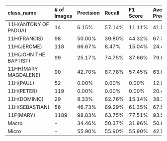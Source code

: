 | class_name            | # of Images   | Precision   | Recall   | F1 Score   | Average Precision   |
|:----------------------|:--------------|:------------|:---------|:-----------|:--------------------|
| 11H(ANTONY OF PADUA)  | 14            | 6.15%       | 57.14%   | 11.11%     | 41.59%              |
| 11H(FRANCIS)          | 98            | 50.00%      | 39.80%   | 44.32%     | 67.34%              |
| 11H(JEROME)           | 118           | 66.67%      | 8.47%    | 15.04%     | 24.40%              |
| 11H(JOHN THE BAPTIST) | 99            | 25.17%      | 74.75%   | 37.66%     | 79.09%              |
| 11HH(MARY MAGDALENE)  | 90            | 42.70%      | 87.78%   | 57.45%     | 63.02%              |
| 11H(PAUL)             | 52            | 0.00%       | 0.00%    | 0.00%      | 12.95%              |
| 11H(PETER)            | 119           | 0.00%       | 0.00%    | 0.00%      | 20.49%              |
| 11H(DOMINIC)          | 29            | 8.33%       | 82.76%   | 15.14%     | 38.39%              |
| 11H(SEBASTIAN)        | 56            | 46.73%      | 89.29%   | 61.35%     | 67.52%              |
| 11F(MARY)             | 1189          | 98.83%      | 63.75%   | 77.51%     | 93.57%              |
| Macro                 | -             | 34.46%      | 50.37%   | 31.96%     | 50.84%              |
| Micro                 | -             | 55.90%      | 55.90%   | 55.90%     | 42.57%              |